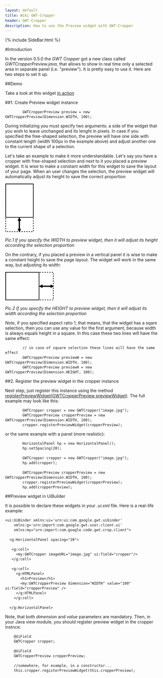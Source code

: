 ```yaml
---
layout: default
title: Wiki GWT-Cropper
header: GWT-Cropper
description: How to use the Preview widget with GWT-Cropper
---
```


{% include SideBar.html %}

#Introduction

In the version 0.5.0 the *GWT Cropper* got a new class called _GWTCropperPreview.java_, that allows to show in real time only a selected area in separate panel (i.e. "preview"). It is pretty easy to use it. Here are two steps to set it up.

##Demo

Take a look at this widget [in action](http://wiki.gwt-cropper.googlecode.com/hg/demo/Application2.html)

##1. Create Preview widget instance

```
        GWTCropperPreview preview = new GWTCropperPreview(Dimension.WIDTH, 100);
```

During initializing you must specify two arguments: a side of the widget that you wish to leave unchanged and its lenght in pixels. In case if you specified the free-shaped selection, the preview will have one side with constant length (width 100px in the example above) and adjust another one to the current shape of a selection.

Let's take an example to make it more understandable. Let's say you have a cropper with free-shaped selection and next to it you placed a preview widget. It is wise to make a constant width for this widget to save the layout of your page. When an user changes the selection, the preview widget will automatically adjust its height to save the correct proportion

![GWT-Cropper fixed width](/images/wiki/preview-fixed-width.jpg)

_Pic.1 If you specify the WIDTH to preview widget, then it will adjust its height according the selection proportion_

On the contrary, if you placed a preview in a vertical panel it is wise to make a constant height to save the page layout. The widget will work in the same way, but adjusting its width:

![GWT-Cropper fixed height](/images/wiki/preview-fixed-height.jpg)

_Pic.2 If you specify the HEIGHT to preview widget, then it will adjust its width according the selection proportion_

*Note*, if you specified aspect ratio 1, that means, that the widget has a sqare selection, then you can use any value for the first argument, because width is always equals height in a square. In this case these two lines will have the same effect:

```
        // in case of square selection these lines will have the same effect
        GWTCropperPreview previewW = new GWTCropperPreview(Dimension.WIDTH, 100);
        GWTCropperPreview previewH = new GWTCropperPreview(Dimension.HEIGHT, 100);
```

##2. Register the preview widget in the cropper instance

Next step, just register this instance using the method [registerPreviewWidget(GWTCropperPreview previewWidget)](http://wiki.gwt-cropper.googlecode.com/hg/apidocs/com/google/code/gwt/crop/client/GWTCropper.html#registerPreviewWidget%28com.google.code.gwt.crop.client.GWTCropperPreview%29). The full example may look like this:

```
        GWTCropper cropper = new GWTCropper("image.jpg");
        GWTCropperPreview cropperPreview = new GWTCropperPreview(Dimension.WIDTH, 100);
        cropper.registerPreviewWidget(cropperPreview);
```

or the same example with a panel (more realistic):

```
        HorizontalPanel hp = new HorizontalPanel();
        hp.setSpacing(20);

        GWTCropper cropper = new GWTCropper("image.jpg");
        hp.add(cropper);

        GWTCropperPreview cropperPreview = new GWTCropperPreview(Dimension.WIDTH, 100);
        cropper.registerPreviewWidget(cropperPreview);
        hp.add(cropperPreview);
```

##Preview widget in UiBuilder

It is possible to declare these widgets in your _.ui.xml_ file. Here is a real-life example:

```
<ui:UiBinder xmlns:ui='urn:ui:com.google.gwt.uibinder'
    xmlns:g='urn:import:com.google.gwt.user.client.ui'
    xmlns:my="urn:import:com.google.code.gwt.crop.client">

  <g:HorizontalPanel spacing="20">

   <g:cell>
     <my:GWTCropper imageURL="image.jpg" ui:field="cropper"/>
   </g:cell>

   <g:cell>
     <g:HTMLPanel>
       <h1>Preview</h1>
       <my:GWTCropperPreview dimension="WIDTH" value="100" ui:field="cropperPreview" />
     </g:HTMLPanel>
    </g:cell>

  </g:HorizontalPanel>
```

Note, that both _dimension_ and _value_ parameters are mandatory. Then, in your Java view module, you should register preview widget in the cropper instnce:

```
    @UiField
    GWTCropper cropper;

    @UiField
    GWTCropperPreview cropperPreview;

    //somewhere, for example, in a constructor...
    this.cropper.registerPreviewWidget(this.cropperPreview);
```
